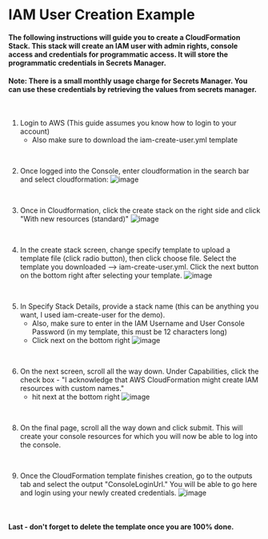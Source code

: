 # IAM User Creation Example 

#### The following instructions will guide you to create a CloudFormation Stack. This stack will create an IAM user with admin rights, console access and credentials for programmatic access.  It will store the programmatic credentials in Secrets Manager.  

#### Note: There is a small monthly usage charge for Secrets Manager.  You can use these credentials by retrieving the values from secrets manager. 
<br/>

1. Login to AWS (This guide assumes you know how to login to your account)
   * Also make sure to download the iam-create-user.yml template
<br/>


2. Once logged into the Console, enter cloudformation in the search bar and select cloudformation:
![image](https://github.com/user-attachments/assets/2b2749d4-8a93-4984-8afa-04cb4b5ee11b)
<br/>


3. Once in Cloudformation, click the create stack on the right side and click "With new resources (standard)"
![image](https://github.com/user-attachments/assets/e8265bef-a11b-4285-a476-9619c5b76d69)
<br/>


4. In the create stack screen, change specify template to upload a template file (click radio button), then click choose file.  Select the template you downloaded --> iam-create-user.yml.  Click the next button on the bottom right after selecting your template.
![image](https://github.com/user-attachments/assets/1166e6f5-6ce6-4e68-8660-75cc96aee643)
<br/>  

5. In Specify Stack Details, provide a stack name (this can be anything you want, I used iam-create-user for the demo).
   * Also, make sure to enter in the IAM Username and User Console Password (in my template, this must be 12 characters long)
   * Click next on the bottom right
![image](https://github.com/user-attachments/assets/511caf8b-8a17-4c0e-ba62-befd56f3b5b7)
<br/>

6. On the next screen, scroll all the way down. Under Capabilities, click the check box - "I acknowledge that AWS CloudFormation might create IAM resources with custom names."
   * hit next at the bottom right
![image](https://github.com/user-attachments/assets/6332a55a-5e79-4296-975d-88fa8dde6750)
<br/>

8. On the final page, scroll all the way down and click submit.  This will create your console resources for which you will now be able to log into the console.
<br/>

9. Once the CloudFormation template finishes creation, go to the outputs tab and select the output "ConsoleLoginUrl."  You will be able to go here and login using your newly created credentials.
![image](https://github.com/user-attachments/assets/68dffb63-8ccd-4f7d-b9a2-bdda9b36843c)
<br/>

#### Last - don't forget to delete the template once you are 100% done. 

